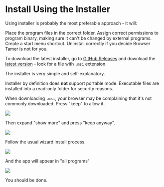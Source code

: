 # Install Using the Installer

Using installer is probably the most preferable approach - it will:

<procedure title="What installer is doing">
<step>
Place the program files in the correct folder.
</step>
<step>
Assign correct permissions to program binary, making sure it can't be changed by external programs.
</step>
<step>
Create a start menu shortcut.
</step>
<step>
Uninstall correctly if you decide Browser Tamer is not for you.
</step>
</procedure>

 To download the latest installer, go to [GitHub Releases](https://github.com/aloneguid/bt/releases) and download the [latest version](https://github.com/aloneguid/bt/releases/latest) - look for a file with `.msi` extension.

The installer is very simple and self-explanatory.

<note>
<p>Installer by definition does <strong>not</strong> support portable mode. Executable files are installed into a read-only folder for security reasons. </p>
</note>

When downloading `.msi`, your browser may be complaining that it's not commonly downloaded. Press "keep" to allow it.

![](install-keep.png)

Then expand "show more" and press "keep anyway".

![](install-keep-anyway.png)

Follow the usual wizard install process.

![](install-wiz1.png)

And the app will appear in "all programs"

![](install-wiz2.png)

You should be done.
